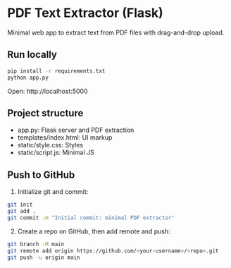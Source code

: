 # PDF Text Extractor (Flask)

Minimal web app to extract text from PDF files with drag-and-drop upload.

## Run locally

```bash
pip install -r requirements.txt
python app.py
```

Open: http://localhost:5000

## Project structure
- app.py: Flask server and PDF extraction
- templates/index.html: UI markup
- static/style.css: Styles
- static/script.js: Minimal JS

## Push to GitHub
1. Initialize git and commit:
```bash
git init
git add .
git commit -m "Initial commit: minimal PDF extractor"
```
2. Create a repo on GitHub, then add remote and push:
```bash
git branch -M main
git remote add origin https://github.com/<your-username>/<repo>.git
git push -u origin main
```
